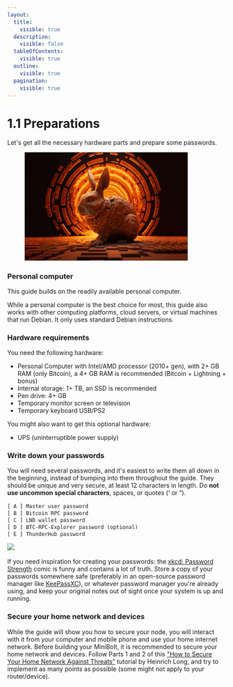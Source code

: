 ```yaml
---
layout:
  title:
    visible: true
  description:
    visible: false
  tableOfContents:
    visible: true
  outline:
    visible: true
  pagination:
    visible: true
---
```


# 1.1 Preparations

Let's get all the necessary hardware parts and prepare some passwords.

<figure><img src="../.gitbook/assets/preparations.jpg" alt="" width="375"><figcaption></figcaption></figure>

### Personal computer

This guide builds on the readily available personal computer.

While a personal computer is the best choice for most, this guide also works with other computing platforms, cloud servers, or virtual machines that run Debian. It only uses standard Debian instructions.

### Hardware requirements

You need the following hardware:

* Personal Computer with Intel/AMD processor (2010+ gen), with 2+ GB RAM (only Bitcoin), a 4+ GB RAM is recommended (Bitcoin + Lightning + bonus)
* Internal storage: 1+ TB, an SSD is recommended
* Pen drive: 4+ GB
* Temporary monitor screen or television
* Temporary keyboard USB/PS2

You might also want to get this optional hardware:

* UPS (uninterruptible power supply)

### Write down your passwords

You will need several passwords, and it's easiest to write them all down in the beginning, instead of bumping into them throughout the guide. They should be unique and very secure, at least 12 characters in length. Do **not use uncommon special characters**, spaces, or quotes (‘ or “).

```
[ A ] Master user password
[ B ] Bitcoin RPC password
[ C ] LND wallet password
[ D ] BTC-RPC-Explorer password (optional)
[ E ] ThunderHub password
```

![](../images/preparations\_xkcd.png)

If you need inspiration for creating your passwords: the [xkcd: Password Strength](https://xkcd.com/936/) comic is funny and contains a lot of truth. Store a copy of your passwords somewhere safe (preferably in an open-source password manager like [KeePassXC](https://keepassxc.org/)), or whatever password manager you're already using, and keep your original notes out of sight once your system is up and running.

### Secure your home network and devices

While the guide will show you how to secure your node, you will interact with it from your computer and mobile phone and use your home internet network. Before building your MiniBolt, it is recommended to secure your home network and devices. Follow Parts 1 and 2 of this ["How to Secure Your Home Network Against Threats"](https://restoreprivacy.com/secure-home-network/) tutorial by Heinrich Long, and try to implement as many points as possible (some might not apply to your router/device).

